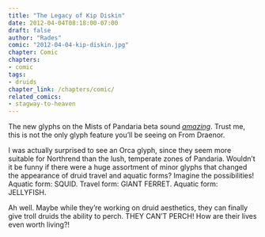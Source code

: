 ```yaml
---
title: "The Legacy of Kip Diskin"
date: 2012-04-04T08:18:00-07:00
draft: false
author: "Rades"
comic: "2012-04-04-kip-diskin.jpg"
chapter: Comic
chapters:
- comic
tags:
- druids
chapter_link: /chapters/comic/
related_comics:
- stagway-to-heaven
---
```


The new glyphs on the Mists of Pandaria beta sound *[amazing](http://mop.wowhead.com/search?q=date%3A2012-03-21#glyphs)*. Trust me, this is not the only glyph feature you’ll be seeing on From Draenor. 


I was actually surprised to see an Orca glyph, since they seem more suitable for Northrend than the lush, temperate zones of Pandaria. Wouldn’t it be funny if there were a huge assortment of minor glyphs that changed the appearance of druid travel and aquatic forms? Imagine the possibilities! Aquatic form: SQUID. Travel form: GIANT FERRET. Aquatic form: JELLYFISH.


Ah well. Maybe while they’re working on druid aesthetics, they can finally give troll druids the ability to perch. THEY CAN’T PERCH! How are their lives even worth living?!

